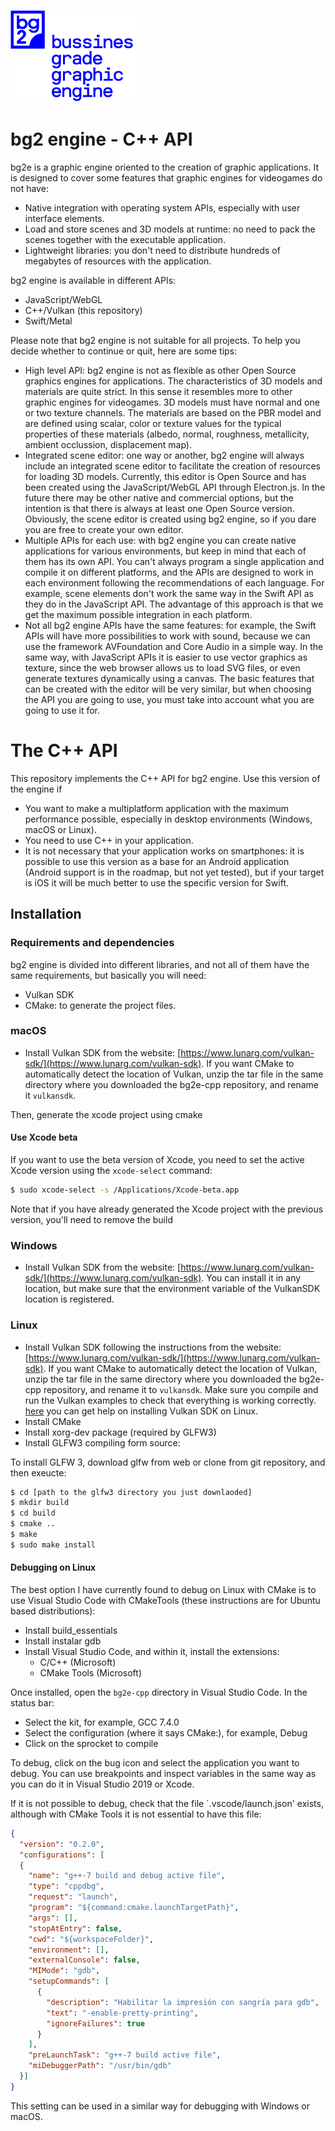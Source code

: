 
![logo](bg2-logo-web.png)

# bg2 engine - C++ API

bg2e is a graphic engine oriented to the creation of graphic applications. It is designed to cover some features that graphic engines for videogames do not have:

- Native integration with operating system APIs, especially with user interface elements.
- Load and store scenes and 3D models at runtime: no need to pack the scenes together with the executable application.
- Lightweight libraries: you don't need to distribute hundreds of megabytes of resources with the application.

bg2 engine is available in different APIs:

- JavaScript/WebGL
- C++/Vulkan (this repository)
- Swift/Metal

Please note that bg2 engine is not suitable for all projects. To help you decide whether to continue or quit, here are some tips:

- High level API: bg2 engine is not as flexible as other Open Source graphics engines for applications. The characteristics of 3D models and materials are quite strict. In this sense it resembles more to other graphic engines for videogames. 3D models must have normal and one or two texture channels. The materials are based on the PBR model and are defined using scalar, color or texture values for the typical properties of these materials (albedo, normal, roughness, metallicity, ambient occlussion, displacement map).
- Integrated scene editor: one way or another, bg2 engine will always include an integrated scene editor to facilitate the creation of resources for loading 3D models. Currently, this editor is Open Source and has been created using the JavaScript/WebGL API through Electron.js. In the future there may be other native and commercial options, but the intention is that there is always at least one Open Source version. Obviously, the scene editor is created using bg2 engine, so if you dare you are free to create your own editor.
- Multiple APIs for each use: with bg2 engine you can create native applications for various environments, but keep in mind that each of them has its own API. You can't always program a single application and compile it on different platforms, and the APIs are designed to work in each environment following the recommendations of each language. For example, scene elements don't work the same way in the Swift API as they do in the JavaScript API. The advantage of this approach is that we get the maximum possible integration in each platform.
- Not all bg2 engine APIs have the same features: for example, the Swift APIs will have more possibilities to work with sound, because we can use the framework AVFoundation and Core Audio in a simple way. In the same way, with JavaScript APIs it is easier to use vector graphics as texture, since the web browser allows us to load SVG files, or even generate textures dynamically using a canvas. The basic features that can be created with the editor will be very similar, but when choosing the API you are going to use, you must take into account what you are going to use it for.

# The C++ API

This repository implements the C++ API for bg2 engine. Use this version of the engine if

- You want to make a multiplatform application with the maximum performance possible, especially in desktop environments (Windows, macOS or Linux).
- You need to use C++ in your application.
- It is not necessary that your application works on smartphones: it is possible to use this version as a base for an Android application (Android support is in the roadmap, but not yet tested), but if your target is iOS it will be much better to use the specific version for Swift.

## Installation

### Requirements and dependencies

bg2 engine is divided into different libraries, and not all of them have the same requirements, but basically you will need:

- Vulkan SDK
- CMake: to generate the project files.

### macOS

- Install Vulkan SDK from the website: [https://www.lunarg.com/vulkan-sdk/](https://www.lunarg.com/vulkan-sdk). If you want CMake to automatically detect the location of Vulkan, unzip the tar file in the same directory where you downloaded the bg2e-cpp repository, and rename it `vulkansdk`.

Then, generate the xcode project using cmake

#### Use Xcode beta

If you want to use the beta version of Xcode, you need to set the active Xcode version using the `xcode-select` command:

```bash
$ sudo xcode-select -s /Applications/Xcode-beta.app
```

Note that if you have already generated the Xcode project with the previous version, you'll need to remove the build

### Windows

- Install Vulkan SDK from the website: [https://www.lunarg.com/vulkan-sdk/](https://www.lunarg.com/vulkan-sdk). You can install it in any location, but make sure that the environment variable of the VulkanSDK location is registered.

### Linux

- Install Vulkan SDK following the instructions from the website: [https://www.lunarg.com/vulkan-sdk/](https://www.lunarg.com/vulkan-sdk). If you want CMake to automatically detect the location of Vulkan, unzip the tar file in the same directory where you downloaded the bg2e-cpp repository, and rename it to `vulkansdk`. Make sure you compile and run the Vulkan examples to check that everything is working correctly. [here](https://vulkan-tutorial.com/Development_environment#page_Linux) you can get help on installing Vulkan SDK on Linux.
- Install CMake
- Install xorg-dev package (required by GLFW3)
- Install GLFW3 compiling form source:

To install GLFW 3, download glfw from web or clone from git repository, and then exeucte:

```bash
$ cd [path to the glfw3 directory you just downlaoded]
$ mkdir build
$ cd build
$ cmake ..
$ make
$ sudo make install
```



#### Debugging on Linux

The best option I have currently found to debug on Linux with CMake is to use Visual Studio Code with CMakeTools (these instructions are for Ubuntu based distributions):

- Install build_essentials
- Install instalar gdb
- Install Visual Studio Code, and within it, install the extensions:
    - C/C++ (Microsoft)
    - CMake Tools (Microsoft)

Once installed, open the `bg2e-cpp` directory in Visual Studio Code. In the status bar:

- Select the kit, for example, GCC 7.4.0
- Select the configuration (where it says CMake:), for example, Debug
- Click on the sprocket to compile

To debug, click on the bug icon and select the application you want to debug. You can use breakpoints and inspect variables in the same way as you can do it in Visual Studio 2019 or Xcode.

If it is not possible to debug, check that the file `.vscode/launch.json' exists, although with CMake Tools it is not essential to have this file:

```json
{ 
  "version": "0.2.0", 
  "configurations": [ 
  { 
    "name": "g++-7 build and debug active file", 
    "type": "cppdbg", 
    "request": "launch", 
    "program": "${command:cmake.launchTargetPath}", 
    "args": [], 
    "stopAtEntry": false, 
    "cwd": "${workspaceFolder}", 
    "environment": [], 
    "externalConsole": false, 
    "MIMode": "gdb", 
    "setupCommands": [ 
      { 
        "description": "Habilitar la impresión con sangría para gdb", 
        "text": "-enable-pretty-printing", 
        "ignoreFailures": true 
      } 
    ], 
    "preLaunchTask": "g++-7 build active file", 
    "miDebuggerPath": "/usr/bin/gdb" 
  }]
} 
``` 
This setting can be used in a similar way for debugging with Windows or macOS.